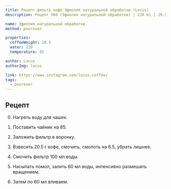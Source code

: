 ```yaml
---
title: Рецепт фильтр кофе Эфиопия натуральной обработки (Locus)
description: Рецепт V60 (Эфиопия натуральной обработки) | 220 ml | 20.5 г

name: Эфиопия натуральной обработки
method: pourover

properties:
  coffeeWeight: 20.5
  water: 220
  temperature: 85

author: Locus
authorImg: locus

link: https://www.instagram.com/locus.coffee/
tags:
  - pourover
---
```


## Рецепт

0. Нагреть воду для чашек.

1. Поставить чайник на 85.

2. Заложить фильтр в воронку.

3. Взвесить 20.5 г кофе, смочить, смолоть на 6.5, убрать лишнее.

4. Смочить фильтр 100 мл воды.

5. Насыпать помол, залить 60 мл воды, интенсивно размешать вращением.

6. Затем по 60 мл вливаем.

<br>

